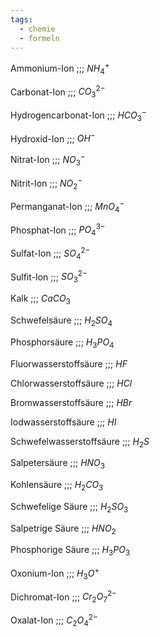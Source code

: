 ```yaml
---
tags:
  - chemie
  - formeln
---
```

Ammonium-Ion ;;; $NH_4^+$
<!--SR:!2000-01-01,1,250!2024-07-01,3,262-->

Carbonat-Ion ;;; $CO_3^{2-}$
<!--SR:!2000-01-01,1,250!2024-06-29,1,242-->

Hydrogencarbonat-Ion ;;; $HCO_3^-$
<!--SR:!2024-07-01,3,262!2000-01-01,1,250-->

Hydroxid-Ion ;;; $OH^-$

Nitrat-Ion ;;; $NO_3^-$
<!--SR:!2024-06-29,1,242!2000-01-01,1,250-->

Nitrit-Ion ;;; $NO_2^-$
<!--SR:!2024-07-02,4,270!2000-01-01,1,250-->

Permanganat-Ion ;;; $MnO_4^-$
<!--SR:!2000-01-01,1,250!2024-07-02,4,270-->

Phosphat-Ion ;;; $PO_4^{3-}$
<!--SR:!2000-01-01,1,250!2024-07-02,4,270-->

Sulfat-Ion ;;; $SO_4^{2-}$
<!--SR:!2000-01-01,1,250!2024-07-02,4,282-->

Sulfit-Ion ;;; $SO_3^{2-}$
<!--SR:!2024-07-02,4,270!2000-01-01,1,250-->

Kalk ;;; $CaCO_3$
<!--SR:!2024-07-02,4,270!2000-01-01,1,250-->

Schwefelsäure ;;; $H_2SO_4$
<!--SR:!2000-01-01,1,250!2024-07-02,4,270-->

Phosphorsäure ;;; $H_3PO_4$

Fluorwasserstoffsäure ;;; $HF$
<!--SR:!2000-01-01,1,250!2024-07-02,4,270-->

Chlorwasserstoffsäure ;;; $HCl$
<!--SR:!2024-07-02,4,270!2000-01-01,1,250-->

Bromwasserstoffsäure ;;; $HBr$

Iodwasserstoffsäure ;;; $HI$
<!--SR:!2000-01-01,1,250!2024-07-02,4,270-->

Schwefelwasserstoffsäure ;;; $H_2S$
<!--SR:!2024-06-29,1,242!2000-01-01,1,250-->

Salpetersäure ;;; $HNO_3$

Kohlensäure ;;; $H_2CO_3$

Schwefelige Säure ;;; $H_2SO_3$
<!--SR:!2024-06-29,1,242!2000-01-01,1,250-->

Salpetrige Säure ;;; $HNO_2$
<!--SR:!2000-01-01,1,250!2024-06-29,1,242-->

Phosphorige Säure ;;; $H_3PO_3$
<!--SR:!2024-06-29,1,242!2000-01-01,1,250-->

Oxonium-Ion ;;; $H_3O^+$
<!--SR:!2024-06-29,1,242!2000-01-01,1,250-->

Dichromat-Ion ;;; $Cr_2O_7^{2-}$
<!--SR:!2024-07-02,4,270!2000-01-01,1,250-->

Oxalat-Ion ;;; $C_2O_4^{2-}$
<!--SR:!2000-01-01,1,250!2024-07-02,4,270-->
